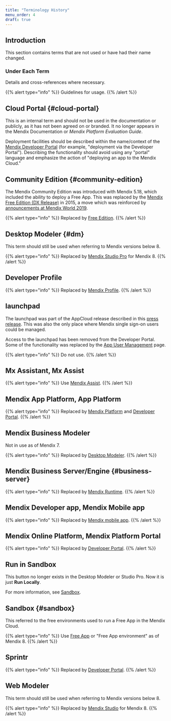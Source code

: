 ```yaml
---
title: "Terminology History"
menu_order: 4
draft: true
---
```


## Introduction

This section contains terms that are not used or have had their name changed.

### Under Each Term

Details and cross-references where necessary.

{{% alert type="info" %}}
Guidelines for usage.
{{% /alert %}}

## Cloud Portal {#cloud-portal}

This is an internal term and should not be used in the documentation or publicly, as it has not been agreed on or branded. It no longer appears in the Mendix Documentation or *Mendix Platform Evaluation Guide*.

Deployment facilities should be described within the name/context of the [Mendix Developer Portal](main-product-names#devportal) (for example, "deployment via the Developer Portal"). Describing the functionality should avoid using any "portal" language and emphasize the action of "deploying an app to the Mendix Cloud."

## Community Edition {#community-edition}

The Mendix Community Edition was introduced with Mendix 5.18, which included the ability to deploy a Free App. This was replaced by the [Mendix Free Edition (DX Release)](https://www.mendix.com/blog/powering-continuous-innovation-with-the-mendix-free-edition/) in 2015, a move which was reinforced by [announcements at Mendix World 2019](https://www.mendix.com/blog/a-3-step-leap-into-your-digital-future-highlights-from-mendix-world/).

{{% alert type="info" %}}
Replaced by [Free Edition](other-terms#free-edition).
{{% /alert %}}

## Desktop Modeler {#dm}

This term should still be used when referring to Mendix versions below 8.

{{% alert type="info" %}}
Replaced by [Mendix Studio Pro](main-product-names#pro) for Mendix 8.
{{% /alert %}}

## Developer Profile

{{% alert type="info" %}}
Replaced by [Mendix Profile](other-terms#profile).
{{% /alert %}}

## launchpad

The launchpad was part of the AppCloud release described in this [press release](https://www.mendix.com/press/new-mendix-appcloud/). This was also the only place where Mendix single sign-on users could be managed.

Access to the launchpad has been removed from the Developer Portal. Some of the functionality was replaced by the [App User Management](/developerportal/settings/general-settings#managing-app-users) page.

{{% alert type="info" %}}
Do not use.
{{% /alert %}}

## Mx Assistant, Mx Assist

{{% alert type="info" %}}
Use [Mendix Assist](other-terms#mendix-assist).
{{% /alert %}}

## Mendix App Platform, App Platform

{{% alert type="info" %}}
Replaced by [Mendix Platform](main-product-names#platform) and [Developer Portal](main-product-names#devportal).
{{% /alert %}}

## Mendix Business Modeler 

Not in use as of Mendix 7. 

{{% alert type="info" %}}
Replaced by [Desktop Modeler](#dm).
{{% /alert %}}

## Mendix Business Server/Engine {#business-server}

{{% alert type="info" %}}
Replaced by [Mendix Runtime](other-terms#runtime).
{{% /alert %}}

## Mendix Developer app, Mendix Mobile app

{{% alert type="info" %}}
Replaced by [Mendix mobile app](other-terms#mendix-mobile-app).
{{% /alert %}}

## Mendix Online Platform, Mendix Platform Portal

{{% alert type="info" %}}
Replaced by [Developer Portal](main-product-names#devportal).
{{% /alert %}}

## Run in Sandbox

This button no longer exists in the Desktop Modeler or Studio Pro. Now it is just **Run Locally**.

For more information, see [Sandbox](#sandbox).

## Sandbox {#sandbox}

This referred to the free environments used to run a Free App in the Mendix Cloud.

{{% alert type="info" %}}
Use [Free App](other-terms#free-app) or "Free App environment" as of Mendix 8.
{{% /alert %}}

## Sprintr

{{% alert type="info" %}}
Replaced by [Developer Portal](main-product-names#devportal).
{{% /alert %}}

## Web Modeler

This term should still be used when referring to Mendix versions below 8.

{{% alert type="info" %}}
Replaced by [Mendix Studio](main-product-names#studio) for Mendix 8.
{{% /alert %}}
